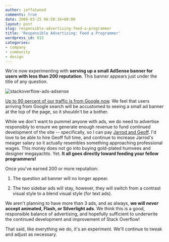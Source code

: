 ```yaml
---
author: jeffatwood
comments: true
date: 2009-03-25 06:59:16+00:00
layout: post
slug: responsible-advertising-feed-a-programmer
title: 'Responsible Advertising: Feed a Programmer'
wordpress_id: 913
categories:
- company
- community
- design
---
```



We're now experimenting with **serving up a small AdSense banner for users with less than 200 reputation**. This banner appears just under the title of any question.



![stackoverflow-ads-adsense](/blog/images/2009-03-25-responsible-advertising-feed-a-programmer/stackoverflow-ads-adsense.png)



[Up to 90 percent of our traffic is from Google now](http://www.codinghorror.com/blog/archives/001224.html). We feel that users arriving from Google search will be accustomed to seeing a small ad banner at the top of the page, so it shouldn't be a bother.



While we don't want to pummel anyone with ads, we do need to advertise responsibly to ensure we generate enough revenue to fund continued development of the site -- specifically, so I can pay [Jarrod and Geoff](http://stackoverflow.com/about). I'd love to be able to hire Geoff full time, and continue to increase Jarrod's meager salary so it actually resembles something approaching professional wages. This money does not go into buying gold-plated humvees and designer megayachts. Yet. **It all goes directly toward feeding your fellow programmers!**






Once you've earned 200 or more reputation:







  1. The question ad banner will no longer appear.

  2. The two sidebar ads will stay, however, they will switch from a contrast visual style to a blend visual style (for text ads).




We aren't planning to have more than 3 ads, and as always, **we will _never_ accept animated, Flash, or Silverlight ads**. We think this is a good, responsible balance of advertising, and hopefully sufficient to underwrite the continued development and improvement of Stack Overflow!



That said, like everything we do, it's an experiment. We'll continue to tweak and adjust as necessary.

